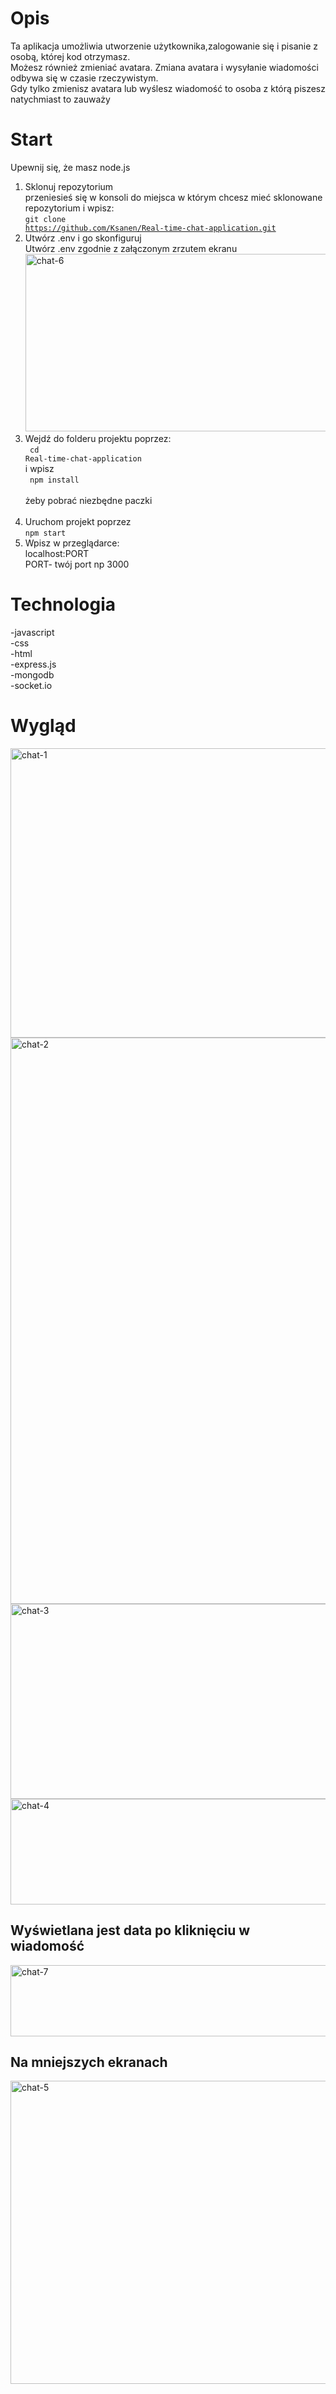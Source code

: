 # Opis

Ta aplikacja umożliwia utworzenie użytkownika,zalogowanie się i pisanie z osobą, której kod otrzymasz.<br>
Możesz również zmieniać avatara. Zmiana avatara i wysyłanie wiadomości odbywa się w czasie rzeczywistym.<br>
Gdy tylko zmienisz avatara lub wyślesz wiadomość to osoba z którą piszesz natychmiast to zauważy<br>

# Start

Upewnij się, że masz node.js

1. Sklonuj repozytorium <br>
   przeniesieś się w konsoli do miejsca w którym chcesz mieć sklonowane repozytorium i wpisz:<br>
   <code>git clone https://github.com/Ksanen/Real-time-chat-application.git</code>
2. Utwórz .env i go skonfiguruj<br>
   Utwórz .env zgodnie z załączonym zrzutem ekranu<br>
   <img width="855" height="284" alt="chat-6" src="https://github.com/user-attachments/assets/3386006f-ff63-4aa2-ab8c-4b75db3cdd0c" />
   <br>
3. Wejdź do folderu projektu poprzez:<br>
   <code> cd Real-time-chat-application </code><br>
   i wpisz<br>
   <code> npm install </code><br>
   żeby pobrać niezbędne paczki<br><br>
4. Uruchom projekt poprzez<br>
   <code>npm start</code><br>
5. Wpisz w przeglądarce:<br>
   localhost:PORT<br>
   PORT- twój port np 3000

# Technologia

-javascript <br>
-css<br>
-html<br>
-express.js <br>
-mongodb <br>
-socket.io <br>

# Wygląd

<img width="538" height="463" alt="chat-1" src="https://github.com/user-attachments/assets/d53c9e84-b84f-44cd-8c0c-37cdea6a1132" />
<img width="771" height="906" alt="chat-2" src="https://github.com/user-attachments/assets/5df49bf1-f82d-42ed-9a9a-fe56e93537a2" />
<img width="669" height="312" alt="chat-3" src="https://github.com/user-attachments/assets/a38badd2-6170-423f-a104-9b10576a9506" />
<img width="589" height="169" alt="chat-4" src="https://github.com/user-attachments/assets/20e1c390-4e8d-4757-8246-652500bc6806" />

## Wyświetlana jest data po kliknięciu w wiadomość

<img width="897" height="114" alt="chat-7" src="https://github.com/user-attachments/assets/6d730d1b-c30c-46b1-b258-8d1a4b963fb9" />

## Na mniejszych ekranach

<img width="552" height="485" alt="chat-5" src="https://github.com/user-attachments/assets/67e80519-1f66-4de8-a7ae-54d2900eb420" />
